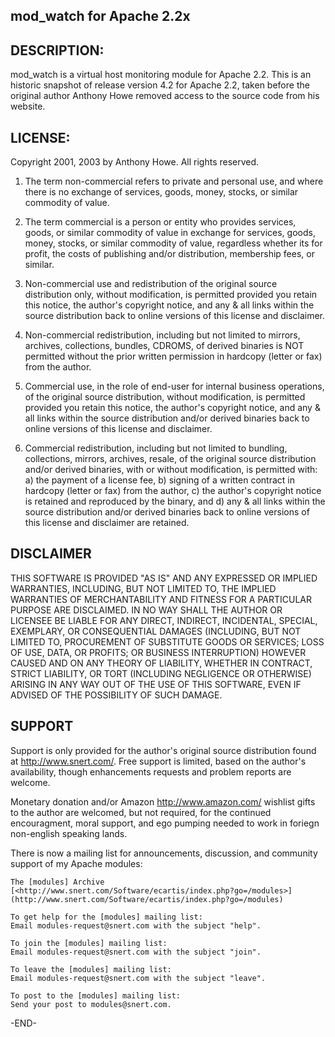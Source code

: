 ## mod_watch for Apache 2.2x

## DESCRIPTION:

  mod_watch is a virtual host monitoring module for Apache 2.2. 
  This is an historic snapshot of release version 4.2 for Apache 2.2, taken before
  the original author Anthony Howe removed access to the source code from his website.

## LICENSE:

Copyright 2001, 2003 by Anthony Howe.  All rights reserved.

1.  The term non-commercial refers to private and personal use, and
where there is no exchange of services, goods, money, stocks, or similar
commodity of value.

2.  The term commercial is a person or entity who provides services,
goods, or similar commodity of value in exchange for services, goods, money,
stocks, or similar commodity of value, regardless whether its for profit, the
costs of publishing and/or distribution, membership fees, or similar.

3.  Non-commercial use and redistribution of the original source
distribution only, without modification, is permitted provided you retain
this notice, the author's copyright notice, and any & all links within
the source distribution back to online versions of this license and
disclaimer.

4.  Non-commercial redistribution, including but not limited to mirrors,
archives, collections, bundles, CDROMS, of derived binaries is NOT
permitted without the prior written permission in hardcopy (letter or
fax) from the author.

5.  Commercial use, in the role of end-user for internal business
operations, of the original source distribution, without modification,
is permitted provided you retain this notice, the author's copyright
notice, and any & all links within the source distribution and/or derived
binaries back to online versions of this license and disclaimer.

6.  Commercial redistribution, including but not limited to bundling,
collections, mirrors, archives, resale, of the original source distribution
and/or derived binaries, with or without modification, is permitted with:
a) the payment of a license fee, b) signing of a written contract in
hardcopy (letter or fax) from the author, c) the author's copyright notice
is retained and reproduced by the binary, and d) any & all links within
the source distribution and/or derived binaries back to online versions
of this license and disclaimer are retained.


## DISCLAIMER

THIS SOFTWARE IS PROVIDED "AS IS" AND ANY EXPRESSED OR IMPLIED
WARRANTIES, INCLUDING, BUT NOT LIMITED TO, THE IMPLIED WARRANTIES OF
MERCHANTABILITY AND FITNESS FOR A PARTICULAR PURPOSE ARE DISCLAIMED.
IN NO WAY SHALL THE AUTHOR OR LICENSEE BE LIABLE FOR ANY DIRECT, INDIRECT,
INCIDENTAL, SPECIAL, EXEMPLARY, OR CONSEQUENTIAL DAMAGES (INCLUDING,
BUT NOT LIMITED TO, PROCUREMENT OF SUBSTITUTE GOODS OR SERVICES;
LOSS OF USE, DATA, OR PROFITS; OR BUSINESS INTERRUPTION) HOWEVER
CAUSED AND ON ANY THEORY OF LIABILITY, WHETHER IN CONTRACT, STRICT
LIABILITY, OR TORT (INCLUDING NEGLIGENCE OR OTHERWISE) ARISING IN
ANY WAY OUT OF THE USE OF THIS SOFTWARE, EVEN IF ADVISED OF THE
POSSIBILITY OF SUCH DAMAGE.


## SUPPORT

Support is only provided for the author's original source distribution
found at [<http://www.snert.com/>](http://www.snert.com/). Free support is limited, based on the
author's availability, though enhancements requests and problem reports
are welcome.

Monetary donation and/or Amazon [<http://www.amazon.com/>](http://www.amazon.com/) wishlist gifts to
the author are welcomed, but not required, for the continued encouragment,
moral support, and ego pumping needed to work in foriegn non-english
speaking lands.

There is now a mailing list for announcements, discussion, and community
support of my Apache modules:

	The [modules] Archive
	[<http://www.snert.com/Software/ecartis/index.php?go=/modules>](http://www.snert.com/Software/ecartis/index.php?go=/modules)

	To get help for the [modules] mailing list:
	Email modules-request@snert.com with the subject "help".

	To join the [modules] mailing list:
	Email modules-request@snert.com with the subject "join".

	To leave the [modules] mailing list:
	Email modules-request@snert.com with the subject "leave".

	To post to the [modules] mailing list:
	Send your post to modules@snert.com.


-END-
